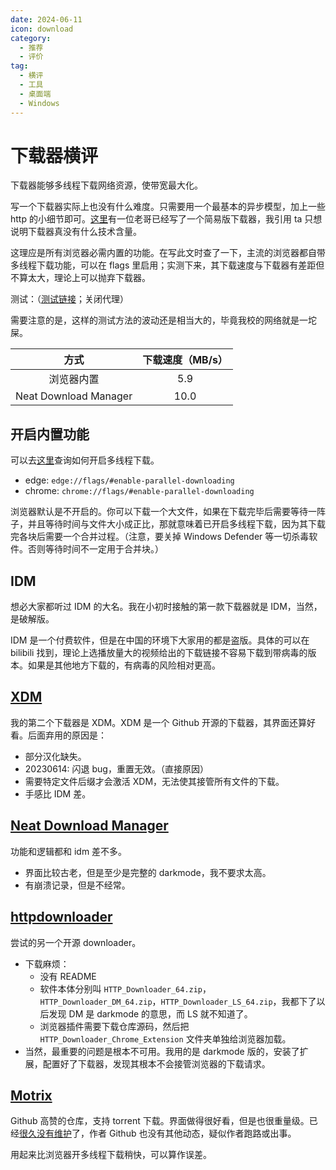 ```yaml
---
date: 2024-06-11
icon: download
category:
  - 推荐
  - 评价
tag:
  - 横评
  - 工具
  - 桌面端
  - Windows
---
```


# 下载器横评

下载器能够多线程下载网络资源，使带宽最大化。

写一个下载器实际上也没有什么难度。只需要用一个最基本的异步模型，加上一些 http 的小细节即可。[这里](https://ochagavia.nl/blog/download-accelerator-async-rust-edition/)有一位老哥已经写了一个简易版下载器，我引用 ta 只想说明下载器真没有什么技术含量。

这理应是所有浏览器必需内置的功能。在写此文时查了一下，主流的浏览器都自带多线程下载功能，可以在 flags 里启用；实测下来，其下载速度与下载器有差距但不算太大，理论上可以抛弃下载器。

测试：（[测试链接](https://gh.con.sh/https://github.com/AaronFeng753/Waifu2x-Extension-GUI/releases/download/v2.21.12/Waifu2x-Extension-GUI-v2.21.12-Portable.7z)；关闭代理）

需要注意的是，这样的测试方法的波动还是相当大的，毕竟我校的网络就是一坨屎。

|         方式          | 下载速度（MB/s） |
| :-------------------: | :--------------: |
|      浏览器内置       |       5.9        |
| Neat Download Manager |       10.0       |

## 开启内置功能

可以去[这里](https://www.91mobiles.com/hub/parallel-downloading-how-to-enable-faster-download-speeds/)查询如何开启多线程下载。

- edge: `edge://flags/#enable-parallel-downloading`
- chrome: `chrome://flags/#enable-parallel-downloading`

浏览器默认是不开启的。你可以下载一个大文件，如果在下载完毕后需要等待一阵子，并且等待时间与文件大小成正比，那就意味着已开启多线程下载，因为其下载完各块后需要一个合并过程。（注意，要关掉 Windows Defender 等一切杀毒软件。否则等待时间不一定用于合并块。）

## IDM

想必大家都听过 IDM 的大名。我在小初时接触的第一款下载器就是 IDM，当然，是破解版。

IDM 是一个付费软件，但是在中国的环境下大家用的都是盗版。具体的可以在 bilibili 找到，理论上选播放量大的视频给出的下载链接不容易下载到带病毒的版本。如果是其他地方下载的，有病毒的风险相对更高。

## [XDM](https://github.com/subhra74/xdm)

我的第二个下载器是 XDM。XDM 是一个 Github 开源的下载器，其界面还算好看。后面弃用的原因是：

- 部分汉化缺失。
- 20230614: 闪退 bug，重置无效。（直接原因）
- 需要特定文件后缀才会激活 XDM，无法使其接管所有文件的下载。
- 手感比 IDM 差。

## [Neat Download Manager](https://www.neatdownloadmanager.com/index.php/en/)

功能和逻辑都和 idm 差不多。

- 界面比较古老，但是至少是完整的 darkmode，我不要求太高。
- 有崩溃记录，但是不经常。

## [httpdownloader](https://github.com/erickutcher/httpdownloader)

尝试的另一个开源 downloader。

- 下载麻烦：
  - 没有 README
  - 软件本体分别叫 `HTTP_Downloader_64.zip`，`HTTP_Downloader_DM_64.zip`，`HTTP_Downloader_LS_64.zip`，我都下了以后发现 DM 是 darkmode 的意思，而 LS 就不知道了。
  - 浏览器插件需要下载仓库源码，然后把 `HTTP_Downloader_Chrome_Extension` 文件夹单独给浏览器加载。
- 当然，最重要的问题是根本不可用。我用的是 darkmode 版的，安装了扩展，配置好了下载器，发现其根本不会接管浏览器的下载请求。

## [Motrix](https://github.com/agalwood/Motrix)

Github 高赞的仓库，支持 torrent 下载。界面做得很好看，但是也很重量级。已经[很久没有维护](https://github.com/agalwood/Motrix/issues/1379)了，作者 Github 也没有其他动态，疑似作者跑路或出事。

用起来比浏览器开多线程下载稍快，可以算作误差。
